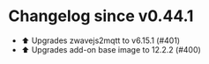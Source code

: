 # Changelog since v0.44.1
- ⬆️ Upgrades zwavejs2mqtt to v6.15.1 (#401) 
- ⬆️ Upgrades add-on base image to 12.2.2 (#400) 
